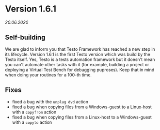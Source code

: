 # Version 1.6.1
*20.06.2020*

## Self-building

We are glad to inform you that Testo Framework has reached a new step in its lifecycle. Version 1.6.1 is the first Testo version which was build by the Testo itself. Yes, Testo  is a tests automation framework but it doesn't mean you can't automate other tasks with it (for example, building a project or deploying a Virtual Test Bench for debugging puproses). Keep that in mind when doing your routines for a 100-th time.

## Fixes

- fixed a bug with the `unplug dvd` action
- fixed a bug when copying files from a Windows-guest to a Linux-host with a `copyfrom` action
- fixed a bug when copying files from a Linux-host to a Windows-guest with a `copyto` action
